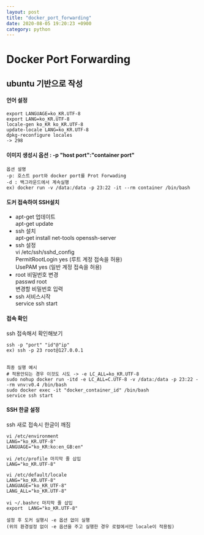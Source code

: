 ```yaml
---
layout: post
title: "docker_port_forwarding"
date: 2020-08-05 19:20:23 +0900
category: python
---
```


# Docker Port Forwarding

## ubuntu 기반으로 작성

#### 언어 설정 
```
export LANGUAGE=ko_KR.UTF-8 
export LANG=ko_KR.UTF-8
locale-gen ko_KR ko_KR.UTF-8
update-locale LANG=ko_KR.UTF-8
dpkg-reconfigure locales
-> 298
```
#### 이미지 생성시 옵션 :  -p "host port":"container port"
```
옵션 설명
-p: 호스트 port와 docker port를 Prot Forwading
-d : 백그라운드에서 계속실행 
ex) docker run -v /data:/data -p 23:22 -it --rm container /bin/bash
``` 

#### 도커 접속하여 SSH설치
- apt-get 업데이트 <br>
apt-get update <br>
- ssh 설치 <br>
apt-get install net-tools openssh-server <br>
- ssh 설정 <br>
vi /etc/ssh/sshd_config<br>
PermitRootLogin yes  (루트 계정 접속을 허용)<br>
UsePAM yes    (일반 계정 접속을 허용)<br>
- root 비밀번호 변경<br>
passwd root<br>
변경할 비밀번호 입력<br>
- ssh 서비스시작<br>
service ssh start <br>

#### 접속 확인
ssh 접속해서 확인해보기
```
ssh -p "port" "id"@"ip"
ex) ssh -p 23 root@127.0.0.1


최종 실행 예시 
# 적용안되는 경우 이것도 시도 -> -e LC_ALL=ko_KR.UTF-8 
sudo nohup docker run -itd -e LC_ALL=C.UTF-8 -v /data:/data -p 23:22 --rm vnv:v0.4 /bin/bash
sudo docker exec -it "docker_container_id" /bin/bash
service ssh start
```    

#### SSH 한글 설정
ssh 새로 접속시 한글이 깨짐 
```
vi /etc/environment
LANG="ko_KR.UTF-8"
LANGUAGE="ko_KR:ko:en_GB:en"

vi /etc/profile 마지막 줄 삽입
LANG="ko_KR.UTF-8"
  
vi /etc/default/locale 
LANG="ko_KR.UTF-8"
LANGUAGE="ko_KR_UTF-8"
LANG_ALL="ko_KR.UTF-8"

vi ~/.bashrc 마지막 줄 삽입
export  LANG="ko_KR.UTF-8"

설정 후 도커 실행시 -e 옵션 없이 실행
(위의 환경설정 없이 -e 옵션을 주고 실행한 경우 로컬에서만 locale이 적용됨)
```